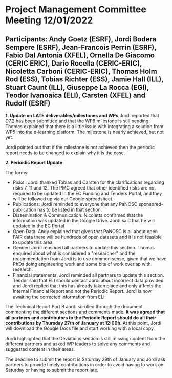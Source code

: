 Project Management Committee Meeting 12/01/2022
===============================================

Participants: Andy Goetz (ESRF), Jordi Bodera Sempere (ESRF), Jean-Francois Perrin (ESRF), Fabio Dal Antonia (XFEL),  Ornella De Giacomo (CERIC ERIC), Dario Rocella (CERIC-ERIC), Nicoletta Carboni (CERIC-ERIC), Thomas Holm Rod (ESS), Tobias Richter (ESS), Jamie Hall (ILL), Stuart Caunt (ILL), Giuseppe La Rocca (EGI), Teodor Ivanoaica (ELI), Carsten (XFEL) and Rudolf (ESRF)
--

**1. Update on LATE deliverables/milestones and WPs**
Jordi reported that D7.2 has been submitted and that the WP8 milestone is still pending. Thomas explained that there is a little issue with integrating a solution from WP5 into the e-learning platform. The milestone is nearly achieved, but not yet.

Jordi pointed out that if the milestone is not achieved then the periodic report needs to be changed to explain why it is the case.

**2.	Perioidic Report Update**

The forms:
* Risks : Jordi thanked Tobias and Carsten for the clarifications regarding risks 7, 11 and 12. The PMC agreed that other identified risks are not required to be updated in the EC Funding and Tenders Portal, and they will be followed up via our Google spreadsheet.
* Publications: Jordi reminded to everyone that any PaNOSC sponsored-publication has to be listed in that section.
* Dissemination & Communication: Nicoletta confirmed that the information was updated in the Google Drive. Jordi said that he will updated in the EC Portal
* Open Data: Andy explained that given that PaNOSC is all about open FAIR data there will be hundreds of open datasets and it is not feasible to update this area.
* Gender: Jordi reminded all partners to update this section. Thomas enquired about what is considered a "researcher" and the recommendation from Jordi is to use common sense, given that we have PhDs doing engineering work and some bits of work overlap with research.
* Financial statements: Jordi reminded all partners to update this section. Teodor said that ELI should contact Jordi about incorrect data provided and Jordi replied that this has already taken place and only affects the Internal Financial Report and not the Periodic Report. Jordi is now awaiting the corrected information from ELI.

The Technical Report Part B
Jordi scrolled through the document commenting the different sections and comments made. **It was agreed that all partners and contributors to the Periodic Report should do all their contributions by Thursday 27th of January at 12:00h**. At this point, Jordi will download the Google Docs file and start working with a local copy.

Jordi highlighted that the Deviations section is still missing content from the different partners and asked WP leaders to solve any comments and suggested content in their areas.

The deadline to submit the report is Saturday 29th of January and Jordi ask partners to provide timely contributions in order to avoid having to work on Saturday or having to submit the report late.	

